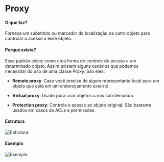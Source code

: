 # Proxy

#### O que faz?

Fornece um substituto ou marcador da localização de outro
objeto para controlar o acesso a esse objeto.

#### Porque existe?

Esse padrão existe como uma forma de controle de acesso a um
determinado objeto. Assim existem alguns cenários que podemos
necessitar do uso de uma classe Proxy. São eles:

- **Remote proxy**: Caso você precise de algum representante local
para um objeto que está em um endereçamento externo.

- **Virtual proxy**: Usado para criar objetos caros sob demanda.

- **Protection proxy**: Controla o acesso ao objeto original. São
bastante usados em casos de ACLs e permissões.

#### Estrutura

![Estrutura](https://i.ibb.co/D7K8BC8/estrutura-proxy.png)

#### Exemplo

![Exemplo](https://i.ibb.co/sjFrn4K/exemplo-proxy.png)
